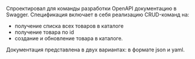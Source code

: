 Спроектировал для команды разработки OpenAPI документацию в Swagger. Спецификация включает в себя реализацию CRUD-команд на:
- получение списка всех товаров в каталоге
- получение товара по id
- создание и обновление товара в каталоге.

Документация представлена в двух вариантах: в формате json и yaml.
